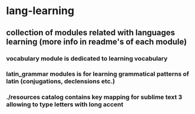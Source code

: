 # lang-learning

## collection of modules related with languages learning (more info in readme's of each module)

### vocabulary module is dedicated to learning vocabulary

### latin_grammar modules is for learning grammatical patterns of latin (conjugations, declensions etc.)

### ./resources catalog contains key mapping for sublime text 3 allowing to type letters with long accent